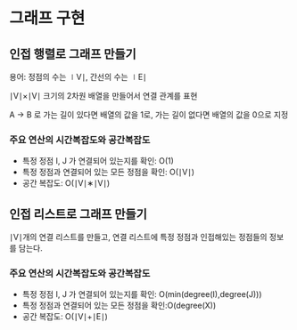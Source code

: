 # 그래프 구현

## 인접 행렬로 그래프 만들기

용어: 정점의 수는 ∣V∣, 간선의 수는 ∣E∣

∣V∣×∣V∣ 크기의 2차원 배열을 만들어서 연결 관계를 표현

A → B 로 가는 길이 있다면 배열의 값을 1로, 가는 길이 없다면 배열의 값을 0으로 지정

### 주요 연산의 시간복잡도와 공간복잡도

-   특정 정점 I, J 가 연결되어 있는지를 확인: O(1)
-   특정 정점과 연결되어 있는 모든 정점을 확인: O(∣V∣)
-   공간 복잡도: O(∣V∣∗∣V∣)

## 인접 리스트로 그래프 만들기

∣V∣개의 연결 리스트를 만들고, 연결 리스트에 특정 정점과 인접해있는 정점들의 정보를 담는다.

### 주요 연산의 시간복잡도와 공간복잡도

-   특정 정점 I, J 가 연결되어 있는지를 확인: O(min(degree(I),degree(J)))
-   특정 정점과 연결되어 있는 모든 정점을 확인:O(degree(X))
-   공간 복잡도: O(∣V∣+∣E∣)
